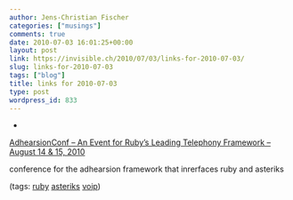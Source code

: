 ```yaml
---
author: Jens-Christian Fischer
categories: ["musings"]
comments: true
date: 2010-07-03 16:01:25+00:00
layout: post
link: https://invisible.ch/2010/07/03/links-for-2010-07-03/
slug: links-for-2010-07-03
tags: ["blog"]
title: links for 2010-07-03
type: post
wordpress_id: 833
---
```


  * 
                

[AdhearsionConf – An Event for Ruby’s Leading Telephony Framework – August 14 & 15, 2010](https://feedproxy.google.com/~r/RubyInside/~3/rMQtpdp78IM/)


                

conference for the adhearsion framework that inrerfaces ruby and asteriks


                

(tags: [ruby](https://delicious.com/jaycee/ruby) [asteriks](https://delicious.com/jaycee/asteriks) [voip](https://delicious.com/jaycee/voip))


            
